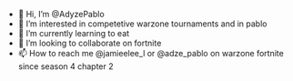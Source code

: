 - 👋 Hi, I’m @AdyzePablo
- 👀 I’m interested in competetive warzone tournaments and in pablo
- 🌱 I’m currently learning to eat
- 💞️ I’m looking to collaborate on fortnite
- 📫 How to reach me @jamieelee_l or @adze_pablo on warzone
fortnite since season 4 chapter 2
<!---
AdyzePablo/AdyzePablo is a ✨ special ✨ repository because its `README.md` (this file) appears on your GitHub profile.
You can click the Preview link to take a look at your changes.
--->
